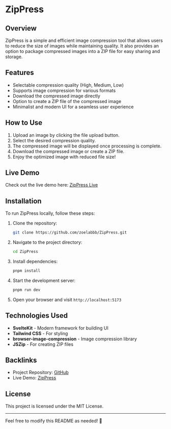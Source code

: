 # ZipPress

## Overview

ZipPress is a simple and efficient image compression tool that allows users to reduce the size of images while maintaining quality. It also provides an option to package compressed images into a ZIP file for easy sharing and storage.

## Features

- Selectable compression quality (High, Medium, Low)
- Supports image compression for various formats
- Download the compressed image directly
- Option to create a ZIP file of the compressed image
- Minimalist and modern UI for a seamless user experience

## How to Use

1. Upload an image by clicking the file upload button.
2. Select the desired compression quality.
3. The compressed image will be displayed once processing is complete.
4. Download the compressed image or create a ZIP file.
5. Enjoy the optimized image with reduced file size!

## Live Demo

Check out the live demo here: [ZipPress Live](https://your-live-demo-url.com)

## Installation

To run ZipPress locally, follow these steps:

1. Clone the repository:
   ```sh
   git clone https://github.com/zoelabbb/ZipPress.git
   ```
2. Navigate to the project directory:
   ```sh
   cd ZipPress
   ```
3. Install dependencies:
   ```sh
   pnpm install
   ```
4. Start the development server:
   ```sh
   pnpm run dev
   ```
5. Open your browser and visit `http://localhost:5173`

## Technologies Used

- **SvelteKit** - Modern framework for building UI
- **Tailwind CSS** - For styling
- **browser-image-compression** - Image compression library
- **JSZip** - For creating ZIP files

## Backlinks

- Project Repository: [GitHub](https://github.com/yourusername/zippress)
- Live Demo: [ZipPress](https://your-live-demo-url.com)

## License

This project is licensed under the MIT License.

---

Feel free to modify this README as needed! 🚀

